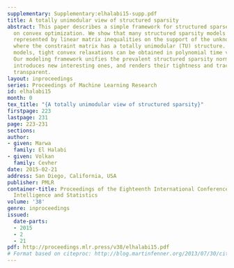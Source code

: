 ```yaml
---
supplementary: Supplementary:elhalabi15-supp.pdf
title: A totally unimodular view of structured sparsity
abstract: This paper describes a simple framework for structured sparse recovery based
  on convex optimization. We show that many structured sparsity models can be naturally
  represented by linear matrix inequalities on the support of the unknown parameters,
  where the constraint matrix has a totally unimodular (TU) structure.  For such structured
  models, tight convex relaxations can be obtained in polynomial time via linear programming.
  Our modeling framework unifies the prevalent structured sparsity norms in the literature,
  introduces new interesting ones, and renders their tightness and tractability arguments
  transparent.
layout: inproceedings
series: Proceedings of Machine Learning Research
id: elhalabi15
month: 0
tex_title: "{A totally unimodular view of structured sparsity}"
firstpage: 223
lastpage: 231
page: 223-231
sections: 
author:
- given: Marwa
  family: El Halabi
- given: Volkan
  family: Cevher
date: 2015-02-21
address: San Diego, California, USA
publisher: PMLR
container-title: Proceedings of the Eighteenth International Conference on Artificial
  Intelligence and Statistics
volume: '38'
genre: inproceedings
issued:
  date-parts:
  - 2015
  - 2
  - 21
pdf: http://proceedings.mlr.press/v38/elhalabi15.pdf
# Format based on citeproc: http://blog.martinfenner.org/2013/07/30/citeproc-yaml-for-bibliographies/
---
```

